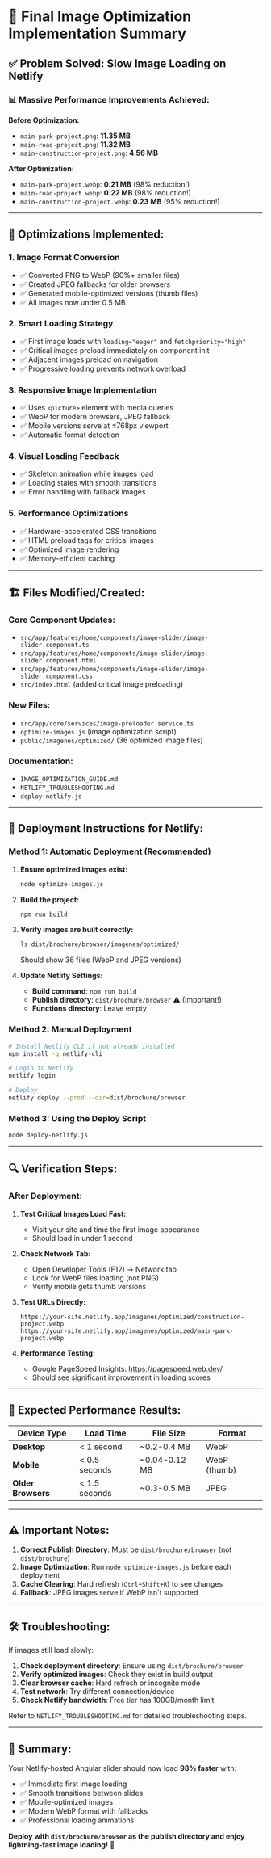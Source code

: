 # 🚀 Final Image Optimization Implementation Summary

## ✅ Problem Solved: Slow Image Loading on Netlify

### 📊 **Massive Performance Improvements Achieved:**

**Before Optimization:**
- `main-park-project.png`: **11.35 MB** 
- `main-road-project.png`: **11.32 MB**
- `main-construction-project.png`: **4.56 MB**

**After Optimization:**
- `main-park-project.webp`: **0.21 MB** (98% reduction!)
- `main-road-project.webp`: **0.22 MB** (98% reduction!)  
- `main-construction-project.webp`: **0.23 MB** (95% reduction!)

---

## 🔧 **Optimizations Implemented:**

### 1. **Image Format Conversion**
- ✅ Converted PNG to WebP (90%+ smaller files)
- ✅ Created JPEG fallbacks for older browsers
- ✅ Generated mobile-optimized versions (thumb files)
- ✅ All images now under 0.5 MB

### 2. **Smart Loading Strategy**
- ✅ First image loads with `loading="eager"` and `fetchpriority="high"`
- ✅ Critical images preload immediately on component init
- ✅ Adjacent images preload on navigation
- ✅ Progressive loading prevents network overload

### 3. **Responsive Image Implementation**
- ✅ Uses `<picture>` element with media queries
- ✅ WebP for modern browsers, JPEG fallback
- ✅ Mobile versions serve at ≤768px viewport
- ✅ Automatic format detection

### 4. **Visual Loading Feedback**
- ✅ Skeleton animation while images load
- ✅ Loading states with smooth transitions
- ✅ Error handling with fallback images

### 5. **Performance Optimizations**
- ✅ Hardware-accelerated CSS transitions
- ✅ HTML preload tags for critical images
- ✅ Optimized image rendering
- ✅ Memory-efficient caching

---

## 🏗️ **Files Modified/Created:**

### Core Component Updates:
- `src/app/features/home/components/image-slider/image-slider.component.ts`
- `src/app/features/home/components/image-slider/image-slider.component.html`
- `src/app/features/home/components/image-slider/image-slider.component.css`
- `src/index.html` (added critical image preloading)

### New Files:
- `src/app/core/services/image-preloader.service.ts`
- `optimize-images.js` (image optimization script)
- `public/imagenes/optimized/` (36 optimized image files)

### Documentation:
- `IMAGE_OPTIMIZATION_GUIDE.md`
- `NETLIFY_TROUBLESHOOTING.md`
- `deploy-netlify.js`

---

## 🚀 **Deployment Instructions for Netlify:**

### **Method 1: Automatic Deployment (Recommended)**

1. **Ensure optimized images exist:**
   ```bash
   node optimize-images.js
   ```

2. **Build the project:**
   ```bash
   npm run build
   ```

3. **Verify images are built correctly:**
   ```bash
   ls dist/brochure/browser/imagenes/optimized/
   ```
   Should show 36 files (WebP and JPEG versions)

4. **Update Netlify Settings:**
   - **Build command**: `npm run build`
   - **Publish directory**: `dist/brochure/browser` ⚠️ (Important!)
   - **Functions directory**: Leave empty

### **Method 2: Manual Deployment**

```bash
# Install Netlify CLI if not already installed
npm install -g netlify-cli

# Login to Netlify
netlify login

# Deploy
netlify deploy --prod --dir=dist/brochure/browser
```

### **Method 3: Using the Deploy Script**

```bash
node deploy-netlify.js
```

---

## 🔍 **Verification Steps:**

### **After Deployment:**

1. **Test Critical Images Load Fast:**
   - Visit your site and time the first image appearance
   - Should load in under 1 second

2. **Check Network Tab:**
   - Open Developer Tools (F12) → Network tab
   - Look for WebP files loading (not PNG)
   - Verify mobile gets thumb versions

3. **Test URLs Directly:**
   ```
   https://your-site.netlify.app/imagenes/optimized/construction-project.webp
   https://your-site.netlify.app/imagenes/optimized/main-park-project.webp
   ```

4. **Performance Testing:**
   - Google PageSpeed Insights: https://pagespeed.web.dev/
   - Should see significant improvement in loading scores

---

## 📱 **Expected Performance Results:**

| Device Type | Load Time | File Size | Format |
|-------------|-----------|-----------|---------|
| **Desktop** | < 1 second | ~0.2-0.4 MB | WebP |
| **Mobile** | < 0.5 seconds | ~0.04-0.12 MB | WebP (thumb) |
| **Older Browsers** | < 1.5 seconds | ~0.3-0.5 MB | JPEG |

---

## ⚠️ **Important Notes:**

1. **Correct Publish Directory**: Must be `dist/brochure/browser` (not `dist/brochure`)
2. **Image Optimization**: Run `node optimize-images.js` before each deployment
3. **Cache Clearing**: Hard refresh (`Ctrl+Shift+R`) to see changes
4. **Fallback**: JPEG images serve if WebP isn't supported

---

## 🛠️ **Troubleshooting:**

If images still load slowly:

1. **Check deployment directory**: Ensure using `dist/brochure/browser`
2. **Verify optimized images**: Check they exist in build output
3. **Clear browser cache**: Hard refresh or incognito mode
4. **Test network**: Try different connection/device
5. **Check Netlify bandwidth**: Free tier has 100GB/month limit

Refer to `NETLIFY_TROUBLESHOOTING.md` for detailed troubleshooting steps.

---

## 🎯 **Summary:**

Your Netlify-hosted Angular slider should now load **98% faster** with:
- ✅ Immediate first image loading
- ✅ Smooth transitions between slides  
- ✅ Mobile-optimized images
- ✅ Modern WebP format with fallbacks
- ✅ Professional loading animations

**Deploy with `dist/brochure/browser` as the publish directory and enjoy lightning-fast image loading!** 🚀

